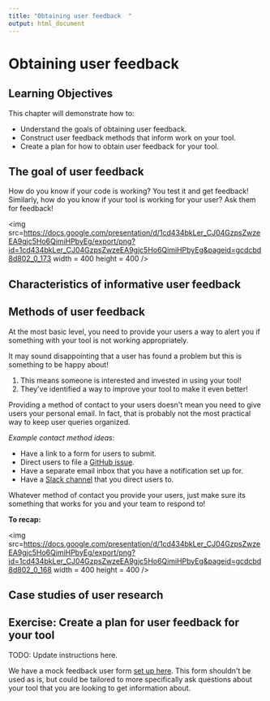 ```yaml
---
title: "Obtaining user feedback  "
output: html_document
---
```


# Obtaining user feedback

## Learning Objectives

This chapter will demonstrate how to:

- Understand the goals of obtaining user feedback. 
- Construct user feedback methods that inform work on your tool. 
- Create a plan for how to obtain user feedback for your tool. 

## The goal of user feedback

How do you know if your code is working? You test it and get feedback! 
Similarly, how do you know if your tool is working for your user? Ask them for feedback!

<img src=https://docs.google.com/presentation/d/1cd434bkLer_CJ04GzpsZwzeEA9gjc5Ho6QimiHPbyEg/export/png?id=1cd434bkLer_CJ04GzpsZwzeEA9gjc5Ho6QimiHPbyEg&pageid=gcdcbd8d802_0_173 width = 400 height = 400 />

## Characteristics of informative user feedback

## Methods of user feedback

At the most basic level, you need to provide your users a way to alert you if something with your tool is not working appropriately. 

It may sound disappointing that a user has found a problem but this is something to be happy about!  
1) This means someone is interested and invested in using your tool!   
2) They've identified a way to improve your tool to make it even better!  

Providing a method of contact to your users doesn't mean you need to give users your personal email. 
In fact, that is probably not the most practical way to keep user queries organized. 

_Example contact method ideas_: 

- Have a link to a form for users to submit.   
- Direct users to file a [GitHub issue](https://docs.github.com/en/github/managing-your-work-on-github/about-issues).    
- Have a separate email inbox that you have a notification set up for.  
- Have a [Slack channel](https://slack.com/) that you direct users to.  

Whatever method of contact you provide your users, just make sure its something that works for you and your team to respond to!

**To recap:**

<img src=https://docs.google.com/presentation/d/1cd434bkLer_CJ04GzpsZwzeEA9gjc5Ho6QimiHPbyEg/export/png?id=1cd434bkLer_CJ04GzpsZwzeEA9gjc5Ho6QimiHPbyEg&pageid=gcdcbd8d802_0_168 width = 400 height = 400 />

## Case studies of user research

## Exercise: Create a plan for user feedback for your tool

TODO: Update instructions here. 

We have a mock feedback user form [set up here](). 
This form shouldn't be used as is, but could be tailored to more specifically ask questions about your tool that you are looking to get information about. 


